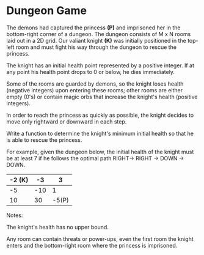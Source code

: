 # Dungeon Game

The demons had captured the princess **(P)** and imprisoned her in the bottom-right corner of a dungeon. The dungeon consists of M x N rooms laid out in a 2D grid. Our valiant knight **(K)** was initially positioned in the top-left room and must fight his way through the dungeon to rescue the princess.

The knight has an initial health point represented by a positive integer. If at any point his health point drops to 0 or below, he dies immediately.

Some of the rooms are guarded by demons, so the knight loses health (negative integers) upon entering these rooms; other rooms are either empty (0's) or contain magic orbs that increase the knight's health (positive integers).

In order to reach the princess as quickly as possible, the knight decides to move only rightward or downward in each step.


Write a function to determine the knight's minimum initial health so that he is able to rescue the princess.

For example, given the dungeon below, the initial health of the knight must be at least 7 if he follows the optimal path RIGHT-> RIGHT -> DOWN -> DOWN.
		



| -2 (K) | -3 | 3 |
| -- | -- | -- |
| -5 | -10 | 1 |
| 10 | 30 | -5(P) |



Notes:

The knight's health has no upper bound.

Any room can contain threats or power-ups, even the first room the knight enters and the bottom-right room where the princess is imprisoned.